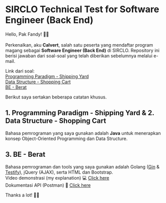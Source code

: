 ﻿# SIRCLO Technical Test for Software Engineer (Back End)

Hello, Pak Fandy! 👋😁<br><br>
Perkenalkan, aku <b>Calvert</b>, salah satu peserta yang mendaftar program magang sebagai <b>Software Engineer (Back End)</b> di SIRCLO. Repository ini berisi jawaban dari soal-soal yang telah diberikan sebelumnya melalui e-mail.

Link dari soal:<br>
[Programming Paradigm - Shipping Yard](https://gist.github.com/fandywie/7dab4c9914f3d37dfd336da02db9fb11)<br>
[Data Structure - Shopping Cart](https://gist.github.com/fandywie/12323549d2f8c202853018118b6054a7)<br>
[BE - Berat](https://gist.github.com/fandywie/c895e83afb2faa829116696d9a09ddbe)<br>

Berikut saya sertakan beberapa catatan khusus.

## 1. Programming Paradigm - Shipping Yard & 2. Data Structure - Shopping Cart
Bahasa pemrograman yang saya gunakan adalah <b>Java</b> untuk menerapkan konsep Object-Oriented Programming dan Data Structure.

## 3. BE - Berat
Bahasa pemrograman dan tools yang saya gunakan adalah Golang ([Gin](https://github.com/gin-gonic/gin) & [Testify](https://github.com/stretchr/testify)), jQuery (AJAX), serta HTML dan Bootstrap.<br>
Video demonstrasi (my explanation) 💻 [Click here](https://youtu.be/0_DYlBdQxC0)<br>
Dokumentasi API (Postman) 🚀 [Click here](https://documenter.getpostman.com/view/18705948/UVsSNPC6#191f80f5-58d6-4825-b80d-2728d511e031)

Thanks a lot! 🙏😊
